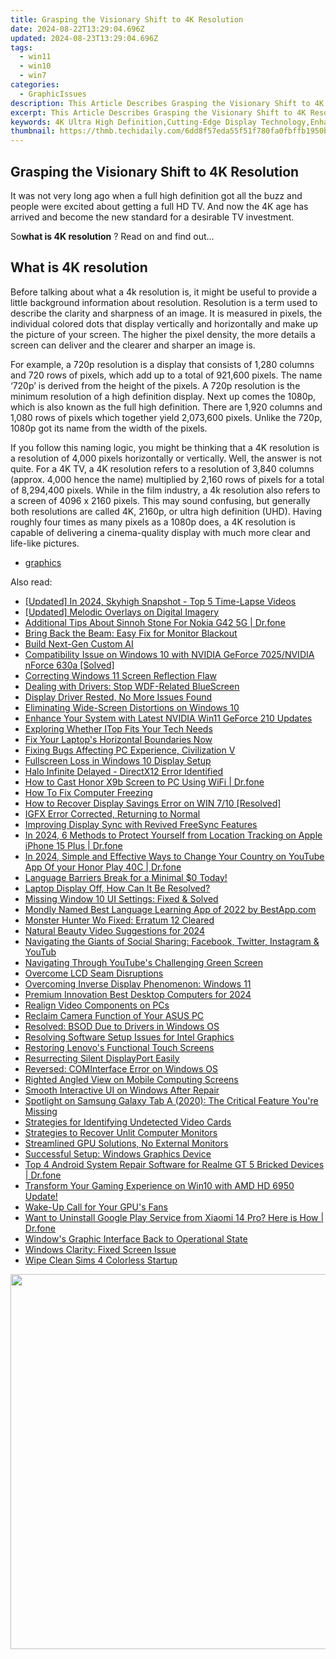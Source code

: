```yaml
---
title: Grasping the Visionary Shift to 4K Resolution
date: 2024-08-22T13:29:04.696Z
updated: 2024-08-23T13:29:04.696Z
tags:
  - win11
  - win10
  - win7
categories:
  - GraphicIssues
description: This Article Describes Grasping the Visionary Shift to 4K Resolution
excerpt: This Article Describes Grasping the Visionary Shift to 4K Resolution
keywords: 4K Ultra High Definition,Cutting-Edge Display Technology,Enhanced Viewing Experience with 4K,Future of Television Resolution,High-Definition Content for 4K TVs,Upgrading to Higher Screen Resolution,Transition to Digital Cinema's New Standard
thumbnail: https://thmb.techidaily.com/6dd8f57eda55f51f780fa0fbffb1950bf2ad081249b06af69891f71aad7773d2.jpg
---
```


## Grasping the Visionary Shift to 4K Resolution

 It was not very long ago when a full high definition got all the buzz and people were excited about getting a full HD TV. And now the 4K age has arrived and become the new standard for a desirable TV investment.

 So**what is 4K resolution** ? Read on and find out…

## What is 4K resolution

 Before talking about what a 4k resolution is, it might be useful to provide a little background information about resolution. Resolution is a term used to describe the clarity and sharpness of an image. It is measured in pixels, the individual colored dots that display vertically and horizontally and make up the picture of your screen. The higher the pixel density, the more details a screen can deliver and the clearer and sharper an image is.

 For example, a 720p resolution is a display that consists of 1,280 columns and 720 rows of pixels, which add up to a total of 921,600 pixels. The name ‘720p’ is derived from the height of the pixels. A 720p resolution is the minimum resolution of a high definition display. Next up comes the 1080p, which is also known as the full high definition. There are 1,920 columns and 1,080 rows of pixels which together yield 2,073,600 pixels. Unlike the 720p, 1080p got its name from the width of the pixels.

 If you follow this naming logic, you might be thinking that a 4K resolution is a resolution of 4,000 pixels horizontally or vertically. Well, the answer is not quite. For a 4K TV, a 4K resolution refers to a resolution of 3,840 columns (approx. 4,000 hence the name) multiplied by 2,160 rows of pixels for a total of 8,294,400 pixels. While in the film industry, a 4k resolution also refers to a screen of 4096 x 2160 pixels. This may sound confusing, but generally both resolutions are called 4K, 2160p, or ultra high definition (UHD). Having roughly four times as many pixels as a 1080p does, a 4K resolution is capable of delivering a cinema-quality display with much more clear and life-like pictures.

* [graphics](https://tools.techidaily.com/drivereasy/download/)

<ins class="adsbygoogle"
     style="display:block"
     data-ad-format="autorelaxed"
     data-ad-client="ca-pub-7571918770474297"
     data-ad-slot="1223367746"></ins>



<ins class="adsbygoogle"
     style="display:block"
     data-ad-client="ca-pub-7571918770474297"
     data-ad-slot="8358498916"
     data-ad-format="auto"
     data-full-width-responsive="true"></ins>





<span class="atpl-alsoreadstyle">Also read:</span>
<div><ul>
<li><a href="https://screen-capture.techidaily.com/updated-in-2024-skyhigh-snapshot-top-5-time-lapse-videos/"><u>[Updated] In 2024, Skyhigh Snapshot - Top 5 Time-Lapse Videos</u></a></li>
<li><a href="https://extra-approaches.techidaily.com/updated-melodic-overlays-on-digital-imagery/"><u>[Updated] Melodic Overlays on Digital Imagery</u></a></li>
<li><a href="https://android-pokemon-go.techidaily.com/additional-tips-about-sinnoh-stone-for-nokia-g42-5g-drfone-by-drfone-virtual-android/"><u>Additional Tips About Sinnoh Stone For Nokia G42 5G | Dr.fone</u></a></li>
<li><a href="https://graphic-issues.techidaily.com/bring-back-the-beam-easy-fix-for-monitor-blackout/"><u>Bring Back the Beam: Easy Fix for Monitor Blackout</u></a></li>
<li><a href="https://tech-revival.techidaily.com/build-next-gen-custom-ai/"><u>Build Next-Gen Custom AI</u></a></li>
<li><a href="https://graphic-issues.techidaily.com/compatibility-issue-on-windows-10-with-nvidia-geforce-7025nvidia-nforce-630a-solved/"><u>Compatibility Issue on Windows 10 with NVIDIA GeForce 7025/NVIDIA nForce 630a [Solved]</u></a></li>
<li><a href="https://graphic-issues.techidaily.com/correcting-windows-11-screen-reflection-flaw/"><u>Correcting Windows 11 Screen Reflection Flaw</u></a></li>
<li><a href="https://graphic-issues.techidaily.com/dealing-with-drivers-stop-wdf-related-bluescreen/"><u>Dealing with Drivers: Stop WDF-Related BlueScreen</u></a></li>
<li><a href="https://graphic-issues.techidaily.com/display-driver-rested-no-more-issues-found/"><u>Display Driver Rested, No More Issues Found</u></a></li>
<li><a href="https://graphic-issues.techidaily.com/eliminating-wide-screen-distortions-on-windows-10/"><u>Eliminating Wide-Screen Distortions on Windows 10</u></a></li>
<li><a href="https://graphic-issues.techidaily.com/enhance-your-system-with-latest-nvidia-win11-geforce-210-updates/"><u>Enhance Your System with Latest NVIDIA Win11 GeForce 210 Updates</u></a></li>
<li><a href="https://screen-video-capture.techidaily.com/exploring-whether-itop-fits-your-tech-needs/"><u>Exploring Whether ITop Fits Your Tech Needs</u></a></li>
<li><a href="https://graphic-issues.techidaily.com/fix-your-laptops-horizontal-boundaries-now/"><u>Fix Your Laptop's Horizontal Boundaries Now</u></a></li>
<li><a href="https://graphic-issues.techidaily.com/fixing-bugs-affecting-pc-experience-civilization-v/"><u>Fixing Bugs Affecting PC Experience, Civilization V</u></a></li>
<li><a href="https://graphic-issues.techidaily.com/fullscreen-loss-in-windows-10-display-setup/"><u>Fullscreen Loss in Windows 10 Display Setup</u></a></li>
<li><a href="https://graphic-issues.techidaily.com/halo-infinite-delayed-directx12-error-identified/"><u>Halo Infinite Delayed - DirectX12 Error Identified</u></a></li>
<li><a href="https://screen-mirror.techidaily.com/how-to-cast-honor-x9b-screen-to-pc-using-wifi-drfone-by-drfone-android/"><u>How to Cast Honor X9b Screen to PC Using WiFi | Dr.fone</u></a></li>
<li><a href="https://graphic-issues.techidaily.com/how-to-fix-computer-freezing/"><u>How To Fix Computer Freezing</u></a></li>
<li><a href="https://graphic-issues.techidaily.com/how-to-recover-display-savings-error-on-win-710-resolved/"><u>How to Recover Display Savings Error on WIN 7/10 [Resolved]</u></a></li>
<li><a href="https://graphic-issues.techidaily.com/igfx-error-corrected-returning-to-normal/"><u>IGFX Error Corrected, Returning to Normal</u></a></li>
<li><a href="https://graphic-issues.techidaily.com/improving-display-sync-with-revived-freesync-features/"><u>Improving Display Sync with Revived FreeSync Features</u></a></li>
<li><a href="https://iphone-location.techidaily.com/in-2024-6-methods-to-protect-yourself-from-location-tracking-on-apple-iphone-15-plus-drfone-by-drfone-virtual-ios/"><u>In 2024, 6 Methods to Protect Yourself from Location Tracking on Apple iPhone 15 Plus | Dr.fone</u></a></li>
<li><a href="https://location-social.techidaily.com/in-2024-simple-and-effective-ways-to-change-your-country-on-youtube-app-of-your-honor-play-40c-drfone-by-drfone-virtual-android/"><u>In 2024, Simple and Effective Ways to Change Your Country on YouTube App Of your Honor Play 40C | Dr.fone</u></a></li>
<li><a href="https://mondly-stories.techidaily.com/1719581006400-language-barriers-break-for-a-minimal-0-today/"><u>Language Barriers Break for a Minimal $0 Today!</u></a></li>
<li><a href="https://graphic-issues.techidaily.com/laptop-display-off-how-can-it-be-resolved/"><u>Laptop Display Off, How Can It Be Resolved?</u></a></li>
<li><a href="https://graphic-issues.techidaily.com/missing-window-10-ui-settings-fixed-and-solved/"><u>Missing Window 10 UI Settings: Fixed & Solved</u></a></li>
<li><a href="https://mondly-stories.techidaily.com/mondly-named-best-language-learning-app-of-2022-by-bestappcom/"><u>Mondly Named Best Language Learning App of 2022 by BestApp.com</u></a></li>
<li><a href="https://graphic-issues.techidaily.com/monster-hunter-wo-fixed-erratum-12-cleared/"><u>Monster Hunter Wo Fixed: Erratum 12 Cleared</u></a></li>
<li><a href="https://extra-approaches.techidaily.com/natural-beauty-video-suggestions-for-2024/"><u>Natural Beauty Video Suggestions for 2024</u></a></li>
<li><a href="https://win-forum.techidaily.com/navigating-the-giants-of-social-sharing-facebook-twitter-instagram-and-youtub/"><u>Navigating the Giants of Social Sharing: Facebook, Twitter, Instagram & YouTub</u></a></li>
<li><a href="https://graphic-issues.techidaily.com/navigating-through-youtubes-challenging-green-screen/"><u>Navigating Through YouTube's Challenging Green Screen</u></a></li>
<li><a href="https://graphic-issues.techidaily.com/overcome-lcd-seam-disruptions/"><u>Overcome LCD Seam Disruptions</u></a></li>
<li><a href="https://graphic-issues.techidaily.com/overcoming-inverse-display-phenomenon-windows-11/"><u>Overcoming Inverse Display Phenomenon: Windows 11</u></a></li>
<li><a href="https://extra-guidance.techidaily.com/premium-innovation-best-desktop-computers-for-2024/"><u>Premium Innovation  Best Desktop Computers for 2024</u></a></li>
<li><a href="https://graphic-issues.techidaily.com/realign-video-components-on-pcs/"><u>Realign Video Components on PCs</u></a></li>
<li><a href="https://graphic-issues.techidaily.com/reclaim-camera-function-of-your-asus-pc/"><u>Reclaim Camera Function of Your ASUS PC</u></a></li>
<li><a href="https://graphic-issues.techidaily.com/resolved-bsod-due-to-drivers-in-windows-os/"><u>Resolved: BSOD Due to Drivers in Windows OS</u></a></li>
<li><a href="https://graphic-issues.techidaily.com/resolving-software-setup-issues-for-intel-graphics/"><u>Resolving Software Setup Issues for Intel Graphics</u></a></li>
<li><a href="https://graphic-issues.techidaily.com/restoring-lenovos-functional-touch-screens/"><u>Restoring Lenovo's Functional Touch Screens</u></a></li>
<li><a href="https://graphic-issues.techidaily.com/resurrecting-silent-displayport-easily/"><u>Resurrecting Silent DisplayPort Easily</u></a></li>
<li><a href="https://graphic-issues.techidaily.com/reversed-cominterface-error-on-windows-os/"><u>Reversed: COMInterface Error on Windows OS</u></a></li>
<li><a href="https://graphic-issues.techidaily.com/righted-angled-view-on-mobile-computing-screens/"><u>Righted Angled View on Mobile Computing Screens</u></a></li>
<li><a href="https://graphic-issues.techidaily.com/smooth-interactive-ui-on-windows-after-repair/"><u>Smooth Interactive UI on Windows After Repair</u></a></li>
<li><a href="https://buynow-marvelous.techidaily.com/spotlight-on-samsung-galaxy-tab-a-2020-the-critical-feature-youre-missing/"><u>Spotlight on Samsung Galaxy Tab A (2020): The Critical Feature You're Missing</u></a></li>
<li><a href="https://graphic-issues.techidaily.com/strategies-for-identifying-undetected-video-cards/"><u>Strategies for Identifying Undetected Video Cards</u></a></li>
<li><a href="https://graphic-issues.techidaily.com/strategies-to-recover-unlit-computer-monitors/"><u>Strategies to Recover Unlit Computer Monitors</u></a></li>
<li><a href="https://graphic-issues.techidaily.com/streamlined-gpu-solutions-no-external-monitors/"><u>Streamlined GPU Solutions, No External Monitors</u></a></li>
<li><a href="https://graphic-issues.techidaily.com/successful-setup-windows-graphics-device/"><u>Successful Setup: Windows Graphics Device</u></a></li>
<li><a href="https://howto.techidaily.com/top-4-android-system-repair-software-for-realme-gt-5-bricked-devices-drfone-by-drfone-fix-android-problems-fix-android-problems/"><u>Top 4 Android System Repair Software for Realme GT 5 Bricked Devices | Dr.fone</u></a></li>
<li><a href="https://graphic-issues.techidaily.com/transform-your-gaming-experience-on-win10-with-amd-hd-6950-update/"><u>Transform Your Gaming Experience on Win10 with AMD HD 6950 Update!</u></a></li>
<li><a href="https://graphic-issues.techidaily.com/wake-up-call-for-your-gpus-fans/"><u>Wake-Up Call for Your GPU's Fans</u></a></li>
<li><a href="https://howto.techidaily.com/want-to-uninstall-google-play-service-from-xiaomi-14-pro-here-is-how-drfone-by-drfone-fix-android-problems-fix-android-problems/"><u>Want to Uninstall Google Play Service from Xiaomi 14 Pro? Here is How | Dr.fone</u></a></li>
<li><a href="https://graphic-issues.techidaily.com/windows-graphic-interface-back-to-operational-state/"><u>Window's Graphic Interface Back to Operational State</u></a></li>
<li><a href="https://graphic-issues.techidaily.com/windows-clarity-fixed-screen-issue/"><u>Windows Clarity: Fixed Screen Issue</u></a></li>
<li><a href="https://graphic-issues.techidaily.com/wipe-clean-sims-4-colorless-startup/"><u>Wipe Clean Sims 4 Colorless Startup</u></a></li>
</ul></div>

<!-- affiliate ads begin -->
<a href="https://appsumo.8odi.net/c/5597632/2082532/7443" target="_top" id="2082532"><img src="//a.impactradius-go.com/display-ad/7443-2082532" border="0" alt="" width="1200" height="600"/></a><img height="0" width="0" src="https://appsumo.8odi.net/i/5597632/2082532/7443" style="position:absolute;visibility:hidden;" border="0" />
<!-- affiliate ads end -->